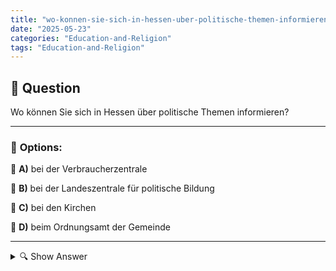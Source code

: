 ```yaml
---
title: "wo-konnen-sie-sich-in-hessen-uber-politische-themen-informieren"
date: "2025-05-23"
categories: "Education-and-Religion"
tags: "Education-and-Religion"
---
```


## 📌 **Question**

Wo können Sie sich in Hessen über politische Themen informieren?



---

### 📝 **Options:**

🔘 **A)** bei der Verbraucherzentrale

🔘 **B)** bei der Landeszentrale für politische Bildung

🔘 **C)** bei den Kirchen

🔘 **D)** beim Ordnungsamt der Gemeinde

---

<details>
  <summary>🔍 Show Answer</summary>

  <p>
💡  <b>Correct Answer:</b>  b
  </p>
  <p>
    📖<b>Explanation:</b>
    In Hessen gibt es verschiedene Institutionen, die Informationen über politische Themen bereitstellen. Die Landeszentrale für politische Bildung ist eine zentrale Einrichtung, die Bürgerinnen und Bürger in politische Fragen und Themen informiert. Sie bietet Bildungsprogramme, Veranstaltungen und Publikationen an, um das politische Wissen und die Fähigkeit zur Teilnahme am demokratischen Prozess zu fördern. Im Gegensatz dazu haben Einrichtungen wie die Verbraucherzentrale, Kirchen oder das Ordnungsamt der Gemeinde andere thematische Schwerpunkte und sind nicht in erster Linie für politische Bildung zuständig.
  </p>
</details>
